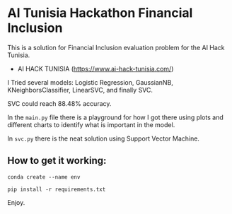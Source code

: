 # AI Tunisia Hackathon Financial Inclusion

This is a solution for Financial Inclusion evaluation problem for the AI Hack Tunisia. 

- AI HACK TUNISIA (https://www.ai-hack-tunisia.com/)


I Tried several models: Logistic Regression, GaussianNB, KNeighborsClassifier, LinearSVC, and finally SVC. 

SVC could reach 88.48% accuracy. 

In the `main.py` file there is a playground for how I got there using plots and different charts to identify what is important in the model.

In `svc.py` there is the neat solution using Support Vector Machine.


## How  to get it working:

`
conda create --name env
`

`
pip install -r requirements.txt
`

Enjoy.
